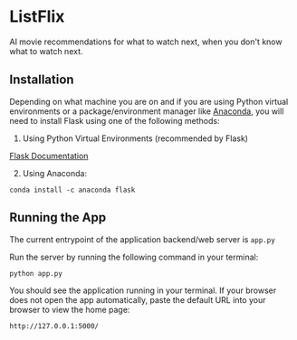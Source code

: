 # ListFlix

AI movie recommendations for what to watch next, when you don't know what to watch next.

## Installation

Depending on what machine you are on and if you are using Python virtual environments or a package/environment manager like [Anaconda](https://www.anaconda.com/), you will need to install Flask using one of the following methods:

1. Using Python Virtual Environments (recommended by Flask)

[Flask Documentation](https://flask.palletsprojects.com/en/2.2.x/installation/)

2. Using Anaconda:

`conda install -c anaconda flask`

## Running the App

The current entrypoint of the application backend/web server is `app.py`

Run the server by running the following command in your terminal:

`python app.py`

You should see the application running in your terminal. If your browser does not open the app automatically, paste the default URL into your browser to view the home page:

`http://127.0.0.1:5000/`
